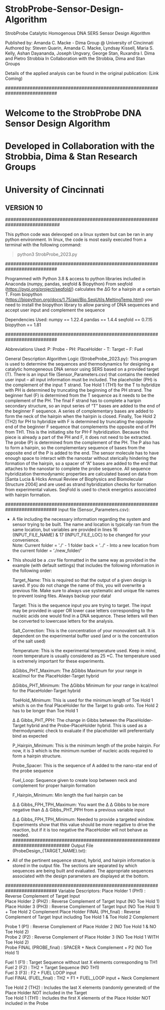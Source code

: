 # StrobProbe-Sensor-Design-Algorithm
StrobProbe Catalytic Homogenous DNA SERS Sensor Design Algorithm

Published by: Amanda C. Macke - Dima Group @ University of Cincinnati
Authored by: Steven Quarin, Amanda C. Macke, Lyndsay Kissell, Maria S. Kelly, Ashan Dayananda, Joseph Ungvary, George Stan, Ruxandra I. Dima and Pietro Strobbia
In Collaboration with the Strobbia, Dima and Stan Groups

Details of the applied analysis can be found in the original publication: (Link Coming)

########################################################################### 

# Welcome to the StrobProbe DNA Sensor Design Algorithm  
# Developed in Collaboration with the Strobbia, Dima & Stan Research Groups  
# University of Cincinnati  
## VERSION 10 

############################################################################ 

This python code was delevoped on a linux system but can be ran in any python environment. In linux, the code is most easily executed from a terminal with the following command: 

> python3 StrobProbe_2023.py 

###########################################################################

Programmed with Python 3.8 & access to python libraries included in Anaconda (numpy, pandas, seqfold & Biopython) 
From seqfold (https://pypi.org/project/seqfold/) calculates the ∆G for a hairpin at a certain T. 
From biopython (https://biopython.org/docs/1.75/api/Bio.SeqUtils.MeltingTemp.html) 
    you need to install the biopython library to allow parsing of DNA sequences and accept user input and complement the sequence 

Dependencies Used: 
numpy == 1.22.4 
pandas == 1.4.4 
seqfold == 0.7.15 
biopython == 1.81 

###########################################################################

Abbreviations Used: 
P: Probe - PH: PlaceHolder - T: Target – F: Fuel 

General Description Algorithm Logic (StrobeProbe_2023.py): 
This program is used to determine the sequences and thermodynamics for designing a catalytic homogeneous DNA sensor using SERS based on a provided target (T). There is an input file (Sensor_Parameters.csv) that contains the needed user input – all input information must be included. The placeholder (PH) is the complement of the input T strand. Toe Hold 1 (TH1) for the T to hybridize with PH is determined by truncating the beginning of the PH strand. The beginner fuel (F) is determined from the T sequence as it needs to be the complement of the PH. The final F strand has to complete a haripin secondary structure, so an input series of “T” bases are added to the end of the beginner F sequence. A series of complementary bases are added to form the neck of the hairpin when the hairpin is closed. Finally, Toe Hold 2 (TH2) for PH to hybridize with F is determined by truncating the opposite end of the beginner F sequence that complements the opposite end of PH from TH1. This is the initiating site for PH-F hybridization. Because this piece is already a part of the PH and F, it does not need to be extracted. The probe (P) is determined from the complement of the PH. The P also has to form a hairpin, so the complementary sequence of bases from the opposite end of the P is added to the end. The sensor molecule has to have enough space to interact with the nanostar without sterically hindering the formation of the hairpin, so a spacer of “A” bases are added to the end that attaches to the nanostar to complete the probe sequence. All sequence hybridization thermodynamic properties are calculated based on data from [Santa Lucia & Hicks Annual Review of Biophysics and Biomolecular Structure 2004] and are used as strand hybridization checks for formation from experimental values. SeqFold is used to check energetics associated with hairpin formation. 

###########################################################################
Input file (Sensor_Parameters.csv): 
- A file including the necessary information regarding the system and sensor trying to be built. The name and location is typically ran from the same location, but variables are provided in lines 16 (INPUT_FILE_NAME) & 17 (INPUT_FILE_LOC) to be changed for your convenience.  
Note: Current folder = './' - 1 folder back = '../' - Into a new location from the current folder = ‘./new_folder/’ 

- This should be a .csv file formatted in the same way as provided in the example (with default settings) that includes the following information in the following order: 
    
    Target_Name: This is required so that the output of a given design is saved. If you do not change the name of this, you will overwrite a previous file. Make sure to always use systematic and unique file names to prevent losing files.  Always backup your data! 

    Target: This is the sequence input you are trying to target. The input may be provided in upper OR lower case letters corresponding to the nucleic acids one would find in a DNA sequence. These letters will then be converted to lowercase letters for the analysis. 

    Salt_Correction: This is the concentration of your monovalent salt. It is dependent on the experimental buffer used (and or is the concentration of the salt used) 

    Temperature: This is the experimental temperature used. Keep in mind, room temperature is usually considered as 25 *C. The temperature used is extremely important for these experiments.  

    ΔGibbs_PHT_Maximum: The ΔGibbs Maximum for your range in kcal/mol for the PlaceHolder-Target hybrid 

    ΔGibbs_PHT_Minimum: The ΔGibbs Minimum for your range in kcal/mol for the PlaceHolder-Target hybrid 

    ToeHold_Minimum: This is used for the minimum length of Toe Hold 1 which is on the final PlaceHolder for the Target to grab onto. Toe Hold 2 has to be longer than Toe Hold 1  

    Δ Δ Gibbs_PHT_PPH: The change in Gibbs between the PlaceHolder-Target hybrid and the Probe-PlaceHolder hybrid. This is used as a thermodynamic check to evaluate if the placeholder will preferentially bind as expected 

    P_Hairpin_Minimum: This is the minimum length of the probe hairpin. For now, it is 3 which is the minimum number of nucleic acids required to form a hairpin structure. 

    Probe_Spacer: This is the sequence of A added to the nano-star end of the probe sequence 

    Fuel_Loop: Sequence given to create loop between neck and complement for proper hairpin formation  

    F_Hairpin_Minimum: Min length the fuel hairpin can be 

    Δ Δ Gibbs_FPH_TPH_Maximum: You want the Δ Δ Gibbs to be more negative than Δ Δ Gibbs_PHT_PPH from a previous variable input 

    Δ Δ Gibbs_FPH_TPH_Minimum: Needed to provide a targeted window. Experiments show that this value should be more negative to drive the reaction, but if it is too negative the PlaceHolder will not behave as needed. 
###########################################################################
Output File (ProbeDesign_{TARGET_NAME}.txt): 
- All of the pertinent sequence strand, hybrid, and hairpin information is stored in the output file. The sections are separated by which sequences are being built and evaluated. The appropriate sequences associated with the design parameters are displayed at the bottom. 

###########################################################################
Variable Descriptors: 
  Place Holder 1 (PH1) : Reverse Complement of Target Input  
  Place Holder 2 (PH2) : Reverse Complement of Target Input (NO Toe Hold 1)  
  Place Holder 3 (PH3) : Reverse Complement of Target Input (NO Toe Hold 1) + Toe Hold 2 Complement
  Place Holder FINAL (PH_final) : Reverse Complement of Target Input including Toe Hold 1 & Toe Hold 2 Complement  
  
  Probe 1 (P1) : Reverse Complement of Place Holder 2 (NO Toe Hold 1 & NO Toe Hold 2)  
  Probe 2 (P2) : Reverse Complement of Place Holder 3 (NO Toe Hold 1 WITH Toe Hold 2)  
  Probe FINAL (PROBE_final) : SPACER + Neck Complement + P2 (NO Toe Hold 1)  

  Fuel 1 (F1) : Target Sequence without last X elements corresponding to TH1  
  Fuel 2 (F2) : TH2 + Target Sequence (NO TH1)  
  Fuel 3 (F3) : F2 + FUEL LOOP input  
  Fuel FINAL (FUEL_final) : TH2 + F1 + FUEL_LOOP input + Neck Complement   

  Toe Hold 2 (TH2) : Includes the last X elements (randomly generated) of the Place Holder NOT included in the Target  
  Toe Hold 1 (TH1) : Includes the first X elements of the Place Holder NOT included in the Probe 
